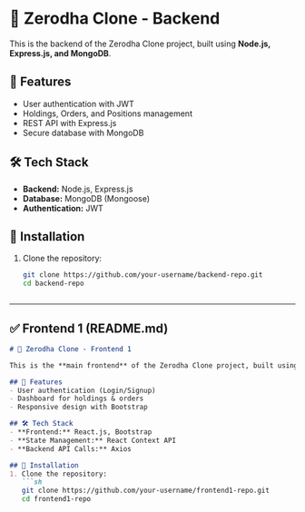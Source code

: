 # 📡 Zerodha Clone - Backend

This is the backend of the Zerodha Clone project, built using **Node.js, Express.js, and MongoDB**.

## 🚀 Features
- User authentication with JWT
- Holdings, Orders, and Positions management
- REST API with Express.js
- Secure database with MongoDB

## 🛠 Tech Stack
- **Backend:** Node.js, Express.js
- **Database:** MongoDB (Mongoose)
- **Authentication:** JWT

## 🔧 Installation
1. Clone the repository:
   ```sh
   git clone https://github.com/your-username/backend-repo.git
   cd backend-repo


   
---

## **✅ Frontend 1 (README.md)**
```md
# 🎨 Zerodha Clone - Frontend 1

This is the **main frontend** of the Zerodha Clone project, built using **React.js & Bootstrap**.

## 🚀 Features
- User authentication (Login/Signup)
- Dashboard for holdings & orders
- Responsive design with Bootstrap

## 🛠 Tech Stack
- **Frontend:** React.js, Bootstrap
- **State Management:** React Context API
- **Backend API Calls:** Axios

## 🔧 Installation
1. Clone the repository:
   ```sh
   git clone https://github.com/your-username/frontend1-repo.git
   cd frontend1-repo

